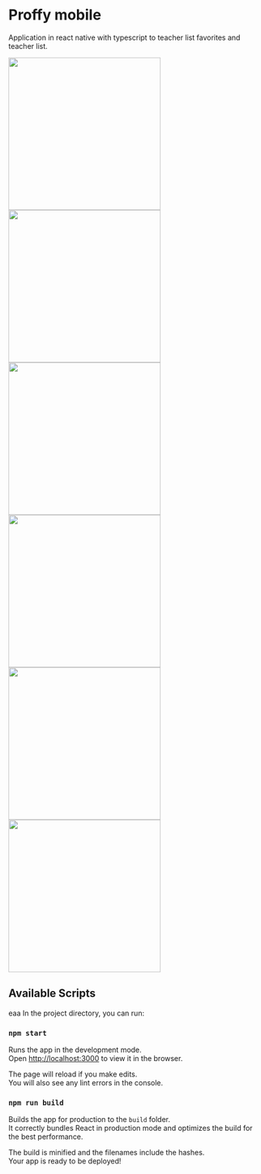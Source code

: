# Proffy mobile

Application in react native with typescript to teacher list favorites and teacher list.

<img src="../img/mobile/landing.png" style="width: 300px;" />
<img src="../img/mobile/favorites.png" style="width: 300px;" />
<img src="../img/mobile/give-classes.png" style="width: 300px;" />
<img src="../img/mobile/teacher-list-form.png" style="width: 300px;" />
<img src="../img/mobile/teacher-list-form-2.png" style="width: 300px;" />
<img src="../img/mobile/teacher-list-proffys.png" style="width: 300px;"/>

## Available Scripts

eaa
In the project directory, you can run:

### `npm start`

Runs the app in the development mode.<br />
Open [http://localhost:3000](http://localhost:3000) to view it in the browser.

The page will reload if you make edits.<br />
You will also see any lint errors in the console.

### `npm run build`

Builds the app for production to the `build` folder.<br />
It correctly bundles React in production mode and optimizes the build for the best performance.

The build is minified and the filenames include the hashes.<br />
Your app is ready to be deployed!
